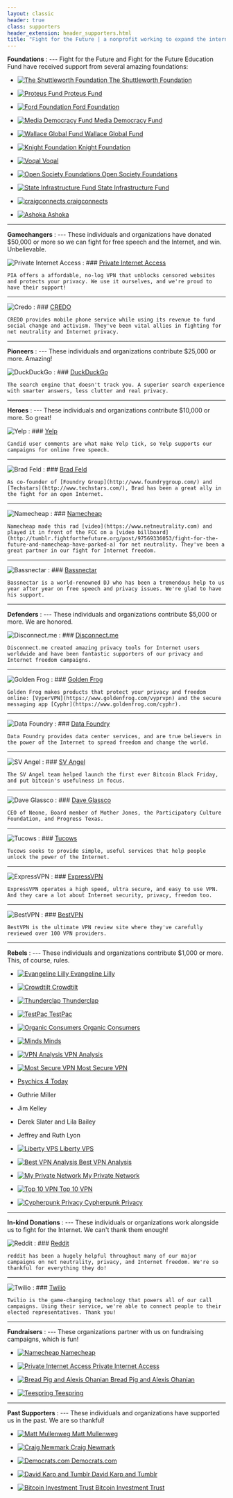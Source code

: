 ```yaml
---
layout: classic
header: true
class: supporters
header_extension: header_supporters.html
title: "Fight for the Future | a nonprofit working to expand the internet’s power for good"
---
```


**Foundations**
: ---
  Fight for the Future and Fight for the Future Education Fund have received support from several amazing foundations:

  * [![The Shuttleworth Foundation](/img/page/supporters/avatars/shutter.png) The Shuttleworth Foundation](http://www.shuttleworthfoundation.org/)

  * [![Proteus Fund](/img/page/supporters/avatars/proteus.png) Proteus Fund](http://www.proteusfund.org/)

  * [![Ford Foundation](/img/page/supporters/avatars/ford.png) Ford Foundation](http://www.fordfoundation.org/)

  * [![Media Democracy Fund](/img/page/supporters/avatars/media.png) Media Democracy Fund](http://www.mediademocracyfund.org/)

  * [![Wallace Global Fund](/img/page/supporters/avatars/wallace.jpg) Wallace Global Fund](http://wgf.org/)

  * [![Knight Foundation](/img/page/supporters/avatars/knight.png) Knight Foundation](http://www.knightfoundation.org/)

  * [![Voqal](/img/page/supporters/avatars/voqal.jpeg) Voqal](http://voqal.org/)

  * [![Open Society Foundations](/img/page/supporters/avatars/OSF.jpg) Open Society Foundations](https://www.opensocietyfoundations.org/)
 
  * [![State Infrastructure Fund](/img/page/supporters/avatars/publicinterestprojects.png) State Infrastructure Fund](http://www.publicinterestprojects.org/funds-projects/partner-and-collaborative-funds/state-infrastructure-fund/)

  * [![craigconnects](/img/page/supporters/avatars/craigconnects.png) craigconnects](http://craigconnects.org/)
  
  * [![Ashoka](/img/page/supporters/avatars/ashoka.png) Ashoka](https://www.ashoka.org/)

---



**Gamechangers**
: ---
  These individuals and organizations have donated $50,000 or more so we can fight for free speech and the Internet, and win. Unbelievable.

  ![Private Internet Access](/img/page/supporters/avatars/pia.jpg)
  : ### [Private Internet Access](https://privateinternetaccess.com)

    PIA offers a affordable, no-log VPN that unblocks censored websites and protects your privacy. We use it ourselves, and we're proud to have their support!

  ---

  ![Credo](/img/page/supporters/avatars/credo.png)
  : ### [CREDO](http://credoaction.com/)

    CREDO provides mobile phone service while using its revenue to fund social change and activism. They've been vital allies in fighting for net neutrality and Internet privacy.

---

**Pioneers**
: ---
  These individuals and organizations contribute $25,000 or more. Amazing!

  ![DuckDuckGo](/img/page/supporters/avatars/duckduckgo.png)
  : ### [DuckDuckGo](https://duckduckgo.com/)

    The search engine that doesn't track you. A superior search experience with smarter answers, less clutter and real privacy.

---

**Heroes**
: ---
  These individuals and organizations contribute $10,000 or more. So great!

  ![Yelp](/img/page/supporters/avatars/yelp.png)
  : ### [Yelp](http://www.yelp.com)

    Candid user comments are what make Yelp tick, so Yelp supports our campaigns for online free speech.

  ---
  
  ![Brad Feld](/img/page/supporters/avatars/brad.png)
  : ### [Brad Feld](https://twitter.com/bfeld)

    As co-founder of [Foundry Group](http://www.foundrygroup.com/) and [Techstars](http://www.techstars.com/), Brad has been a great ally in the fight for an open Internet.
    
  ---

  ![Namecheap](/img/page/supporters/avatars/namecheap.png)
  : ### [Namecheap](http://www.namecheap.com)

    Namecheap made this rad [video](https://www.netneutrality.com) and played it in front of the FCC on a [video billboard](http://tumblr.fightforthefuture.org/post/97569336053/fight-for-the-future-and-namecheap-have-parked-a) for net neutrality. They've been a great partner in our fight for Internet freedom.

  ---

  ![Bassnectar](/img/page/supporters/avatars/bass.jpg)
  : ### [Bassnectar](http://www.bassnectar.net/)

    Bassnectar is a world-renowned DJ who has been a tremendous help to us year after year on free speech and privacy issues. We're glad to have his support.

---

**Defenders**
: ---
  These individuals and organizations contribute $5,000 or more. We are honored.

  ![Disconnect.me](/img/page/supporters/avatars/dis.jpg)
  : ### [Disconnect.me](https://disconnect.me/)

    Disconnect.me created amazing privacy tools for Internet users worldwide and have been fantastic supporters of our privacy and Internet freedom campaigns.

  ---

  ![Golden Frog](/img/page/supporters/avatars/goldenfrog.png)
  : ### [Golden Frog](http://credoaction.com/)

    Golden Frog makes products that protect your privacy and freedom online: [VyperVPN](https://www.goldenfrog.com/vyprvpn) and the secure messaging app [Cyphr](https://www.goldenfrog.com/cyphr).

  ---

  ![Data Foundry](/img/page/supporters/avatars/data.png)
  : ### [Data Foundry](https://datafoundry.com/)

    Data Foundry provides data center services, and are true believers in the power of the Internet to spread freedom and change the world.

  ---

  ![SV Angel](/img/page/supporters/avatars/sv.png)
  : ### [SV Angel](http://svangel.com/)

    The SV Angel team helped launch the first ever Bitcoin Black Friday, and put bitcoin's usefulness in focus.

  ---

  ![Dave Glassco](/img/page/supporters/avatars/dave.jpg)
  : ### [Dave Glassco](https://twitter.com/daveglassco)

    CEO of Neone, Board member of Mother Jones, the Participatory Culture Foundation, and Progress Texas.

  ---

  ![Tucows](/img/page/supporters/avatars/tucows.jpg)
  : ### [Tucows](http://www.tucows.com/)

    Tucows seeks to provide simple, useful services that help people unlock the power of the Internet.

  ---

  ![ExpressVPN](/img/page/supporters/avatars/expressvpn.png)
  : ### [ExpressVPN](https://www.expressvpn.com/)

    ExpressVPN operates a high speed, ultra secure, and easy to use VPN. And they care a lot about Internet security, privacy, freedom too.

  ---

  ![BestVPN](/img/page/supporters/avatars/bestvpn.png)
  : ### [BestVPN](https://www.bestvpn.com/)

    BestVPN is the ultimate VPN review site where they've carefully reviewed over 100 VPN providers.

---

**Rebels**
: ---
  These individuals and organizations contribute $1,000 or more. This, of course, rules.

  * [![Evangeline Lilly](/img/page/supporters/avatars/lily.png) Evangeline Lilly](https://twitter.com/EvangelineLilly)

  * [![Crowdtilt](/img/page/supporters/avatars/cr.jpg) Crowdtilt](https://www.crowdtilt.com/)

  * [![Thunderclap](/img/page/supporters/avatars/thunder.gif) Thunderclap](https://www.thunderclap.it/)

  * [![TestPac](/img/page/supporters/avatars/testpac.png) TestPac](http://testpacpleaseignore.org/)

  * [![Organic Consumers](/img/page/supporters/avatars/organic.png) Organic Consumers](https://www.organicconsumers.org/)

  * [![Minds](/img/page/supporters/avatars/minds.jpg) Minds](https://minds.com/)

  * [![VPN Analysis](/img/page/supporters/avatars/vpnanalysis.png) VPN Analysis](http://www.vpnanalysis.com/)

  * [![Most Secure VPN](/img/page/supporters/avatars/mostsecurevpn2.png) Most Secure VPN](https://www.mostsecurevpn.com/)

  * [Psychics 4 Today](http://www.psychics4today.com)

  * Guthrie Miller

  * Jim Kelley

  * Derek Slater and Lila Bailey

  * Jeffrey and Ruth Lyon
  
  * [![Liberty VPS](/img/page/supporters/avatars/LibertyVPS.png) Liberty VPS](https://libertyvps.net/)
  
  * [![Best VPN Analysis](/img/page/supporters/avatars/bestvpnanalysis.png) Best VPN Analysis](http://www.bestvpnanalysis.com/)
  
  * [![My Private Network](/img/page/supporters/avatars/mpn2.jpg) My Private Network](https://www.my-private-network.co.uk)
  
  * [![Top 10 VPN](/img/page/supporters/avatars/TTVPN2.jpg) Top 10 VPN](https://www.top10vpn.com)
  
  * [![Cypherpunk Privacy](/img/page/supporters/avatars/cypherpunk.jpg) Cypherpunk Privacy](https://cypherpunk.com/)
 
---

**In-kind Donations**
: ---
  These individuals or organizations work alongside us to fight for the Internet. We can't thank them enough!

  ![Reddit](/img/page/supporters/avatars/reddit.png)
  : ### [Reddit](http://www.reddit.com/)

    reddit has been a hugely helpful throughout many of our major campaigns on net neutrality, privacy, and Internet freedom. We're so thankful for everything they do!

  ---

  ![Twilio](/img/page/supporters/avatars/twilio.png)
  : ### [Twilio](http://www.twilio.com/)

    Twilio is the game-changing technology that powers all of our call campaigns. Using their service, we're able to connect people to their elected representatives. Thank you!

---

**Fundraisers**
: ---
  These organizations partner with us on fundraising campaigns, which is fun!

  * [![Namecheap](/img/page/supporters/avatars/namecheap.png) Namecheap](http://www.namecheap.com/)

  * [![Private Internet Access](/img/page/supporters/avatars/pia.jpg) Private Internet Access](https://www.privateinternetaccess.com)

  * [![Bread Pig and Alexis Ohanian](/img/page/supporters/avatars/pig.png) Bread Pig and Alexis Ohanian](http://breadpig.com/)

  * [![Teespring](/img/page/supporters/avatars/tee.png) Teespring](http://teespring.com/)

---

**Past Supporters**
: ---
  These individuals and organizations have supported us in the past. We are so thankful!

  * [![Matt Mullenweg](/img/page/supporters/avatars/matt.jpg) Matt Mullenweg](http://ma.tt/)

  * [![Craig Newmark](/img/page/supporters/avatars/craig.png) Craig Newmark](https://twitter.com/craignewmark)

  * [![Democrats.com](/img/page/supporters/avatars/democrats.gif) Democrats.com](http://www.democrats.com)

  * [![David Karp and Tumblr](/img/page/supporters/avatars/david.png) David Karp and Tumblr](https://twitter.com/davidkarp)

  * [![Bitcoin Investment Trust](/img/page/supporters/avatars/bit.png) Bitcoin Investment Trust](http://www.bitcointrust.co/)
